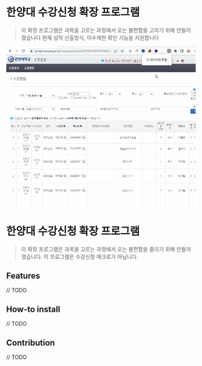 # 한양대 수강신청 확장 프로그램

> 이 확장 프로그램은 과목을 고르는 과정에서 오는 불편함을 고치기 위해 만들어졌습니다
> 현재 성적 산출방식, 이수제한 확인 기능을 지원합니다

![example](./images/example1.gif)

 

# 한양대 수강신청 확장 프로그램

> 이 확장 프로그램은 과목을 고르는 과정에서 오는 불편함을 줄이기 위해 만들어졌습니다. 
> 이 프로그램은 수강신청 메크로가 아닙니다. 

## Features

// TODO

## How-to install

// TODO

## Contribution

// TODO


 
